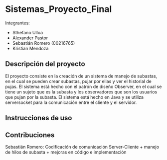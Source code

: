 # Sistemas_Proyecto_Final
Integrantes:
- Sthefano Ulloa
- Alexander Pastor
- Sebastián Romero (00216765)
- Kristian Mendoza

## Descripción del proyecto
El proyecto consiste en la creación de un sistema de manejo de subastas, en el cual se pueden crear subastas, pujar por ellas y ver el historial de pujas. El sistema está hecho con el patrón de diseño Observer, en el cual se tiene un sujeto que es la subasta y los observadores que son los usuarios que pujan por la subasta. El sistema está hecho en Java y se utiliza serversocket para la comunicación entre el cliente y el servidor.

## Instrucciones de uso

## Contribuciones
Sebastián Romero: Codificación de comunicación Server-Cliente + manejo de hilos de subasta + mejoras en código e implementación
